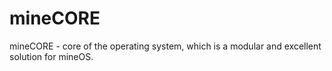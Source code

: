 # mineCORE
mineCORE - core of the operating system, which is a modular and excellent solution for mineOS.
